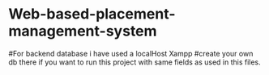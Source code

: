 # Web-based-placement-management-system

#For backend database i have used a localHost Xampp 
#create your own db there if you want to run this project with same fields as used in this files.
